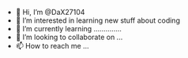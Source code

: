 - 👋 Hi, I’m @DaX27104
- 👀 I’m interested in learning new stuff about coding
- 🌱 I’m currently learning ..............
- 💞️ I’m looking to collaborate on ...
- 📫 How to reach me ...

<!---
DaX27104/DaX27104 is a ✨ special ✨ repository because its `README.md` (this file) appears on your GitHub profile.
You can click the Preview link to take a look at your changes.
--->
